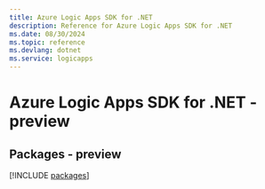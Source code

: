 ```yaml
---
title: Azure Logic Apps SDK for .NET
description: Reference for Azure Logic Apps SDK for .NET
ms.date: 08/30/2024
ms.topic: reference
ms.devlang: dotnet
ms.service: logicapps
---
```

# Azure Logic Apps SDK for .NET - preview
## Packages - preview
[!INCLUDE [packages](logic-apps-index.md)]